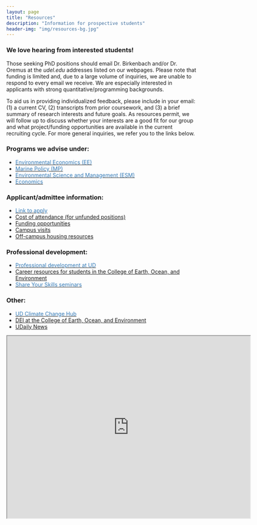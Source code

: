 ```yaml
---
layout: page
title: "Resources"
description: "Information for prospective students"
header-img: "img/resources-bg.jpg"
---
```

### We love hearing from interested students!
Those seeking PhD positions should email Dr. Birkenbach and/or Dr. Oremus at the _udel.edu_ addresses listed on our webpages. Please note that funding is limited and, due to a large volume of inquiries, we are unable to respond to every email we receive. We are especially interested in applicants with strong quantitative/programming backgrounds. 

To aid us in providing individualized feedback, please include in your email: (1) a current CV, (2) transcripts from prior coursework, and (3) a brief summary of research interests and future goals. As resources permit, we will follow up to discuss whether your interests are a good fit for our group and what project/funding opportunities are available in the current recruiting cycle. For more general inquiries, we refer you to the links below.


### Programs we advise under:
* [<span style="color:#337ab7">Environmental Economics (EE)</span>](https://www.udel.edu/academics/colleges/ceoe/departments/smsp/degree/environmental-economics/)
* [<span style="color:#337ab7">Marine Policy (MP)</span>](https://www.udel.edu/academics/colleges/ceoe/departments/smsp/degree/marine-policy-degrees/#:~:text=Students%20in%20the%20Marine%20Policy,and%20coupled%20natural%2Dhuman%20environments.)
* [<span style="color:#337ab7">Environmental Science and Management (ESM)</span>](https://www.udel.edu/academics/colleges/ceoe/prospective-students/graduate/environmental-science-and-management/)
* [<span style="color:#337ab7">Economics</span>](https://lerner.udel.edu/)


### Applicant/admittee information:
* [<span style="color:#337ab7">Link to apply</span>](https://www.udel.edu/academics/colleges/grad/prospective-students/grad-admissions/)
* [Cost of attendance (for unfunded positions)](https://www.udel.edu/academics/colleges/grad/prospective-students/cost-of-attendance/)
* [Funding opportunities](https://www.udel.edu/academics/colleges/grad/current-students/funding/)
* [Campus visits](https://www.udel.edu/apply/undergraduate-admissions/plan-your-visit/virtual-visit/)
* [Off-campus housing resources](https://www.places4students.com/Places/School?SchoolID=XpY%2bczXRSvM%3d)

### Professional development:
* [<span style="color:#337ab7">Professional development at UD</span>](https://www.udel.edu/academics/colleges/grad/current-students/professional-development/)
* [Career resources for students in the College of Earth, Ocean, and Environment](https://www.udel.edu/academics/colleges/ceoe/current-students/career-resources/)
* [<span style="color:#337ab7">Share Your Skills seminars</span>](https://www1.udel.edu/shareyourskills/page2.html)

### Other:
* [<span style="color:#337ab7">UD Climate Change Hub</span>](https://sites.udel.edu/climatechangehub/)
* [DEI at the College of Earth, Ocean, and Environment](https://www.udel.edu/academics/colleges/ceoe/about/dei/)
* [UDaily News](https://www.udel.edu/udaily/)


<iframe src="https://www.google.com/maps/d/u/0/embed?mid=1iLnHBOrZ1uDpE2J3IJu4JbJDdRmYzIE&ehbc=2E312F&noprof=1" width="640" height="480"></iframe>
